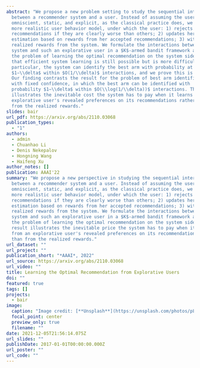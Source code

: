 ```yaml
---
abstract: "We propose a new problem setting to study the sequential interactions
  between a recommender system and a user. Instead of assuming the user is
  omniscient, static, and explicit, as the classical practice does, we sketch a
  more realistic user behavior model, under which the user: 1) rejects
  recommendations if they are clearly worse than others; 2) updates her utility
  estimation based on rewards from her accepted recommendations; 3) withholds
  realized rewards from the system. We formulate the interactions between the
  system and such an explorative user in a $K$-armed bandit framework and study
  the problem of learning the optimal recommendation on the system side. We show
  that efficient system learning is still possible but is more difficult. In
  particular, the system can identify the best arm with probability at least
  $1−\\delta$ within $O(1/\\delta)$ interactions, and we prove this is tight.
  Our finding contrasts the result for the problem of best arm identification
  with fixed confidence, in which the best arm can be identified with
  probability $1−\\delta$ within $O(\\log(1/\\delta))$ interactions. This gap
  illustrates the inevitable cost the system has to pay when it learns from an
  explorative user's revealed preferences on its recommendations rather than
  from the realized rewards."
slides: bair
url_pdf: https://arxiv.org/abs/2110.03068
publication_types:
  - "1"
authors:
  - admin
  - Chuanhao Li
  - Denis Nekepalov
  - Hongning Wang
  - Haifeng Xu
author_notes: []
publication: AAAI'22
summary: "We propose a new perspective in studying the sequential interactions
  between a recommender system and a user. Instead of assuming the user is
  omniscient, static, and explicit, as the classical practice does, we sketch a
  more realistic user behavior model, under which the user: 1) rejects
  recommendations if they are clearly worse than others; 2) updates her utility
  estimation based on rewards from her accepted recommendations; 3) withholds
  realized rewards from the system. We formulate the interactions between the
  system and such an explorative user in a $K$-armed bandit framework and study
  the problem of learning the optimal recommendation on the system side. Our
  result illustrates the inevitable price the system has to pay when it learns
  from an explorative user's revealed preferences on its recommendations rather
  than from the realized rewards."
url_dataset: ""
url_project: ""
publication_short: "*AAAI*, 2022"
url_source: https://arxiv.org/abs/2110.03068
url_video: ""
title: Learning the Optimal Recommendation from Explorative Users
doi: ""
featured: true
tags: []
projects:
  - bair
image:
  caption: "Image credit: [**Unsplash**](https://unsplash.com/photos/pLCdAaMFLTE)"
  focal_point: center
  preview_only: true
  filename: ""
date: 2021-12-05T21:56:14.075Z
url_slides: ""
publishDate: 2017-01-01T00:00:00.000Z
url_poster: ""
url_code: ""
---
```

